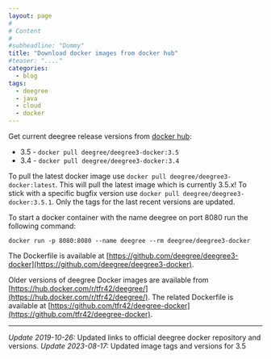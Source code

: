 ```yaml
---
layout: page
#
# Content
#
#subheadline: "Dummy"
title: "Download docker images from docker hub"
#teaser: "...."
categories:
  - blog
tags:
  - deegree
  - java
  - cloud
  - docker
---
```

Get current deegree release versions from [docker hub](https://hub.docker.com/r/deegree/deegree3-docker/):

* 3.5 - `docker pull deegree/deegree3-docker:3.5`
* 3.4 - `docker pull deegree/deegree3-docker:3.4`

To pull the latest docker image use `docker pull deegree/deegree3-docker:latest`. This will pull the latest image which is currently 3.5.x! To stick with a specific bugfix version use `docker pull deegree/deegree3-docker:3.5.1`. Only the tags for the last recent versions are updated.

To start a docker container with the name deegree on port 8080 run the following command:

`docker run -p 8080:8080 --name deegree --rm deegree/deegree3-docker`

The Dockerfile is available at [https://github.com/deegree/deegree3-docker](https://github.com/deegree/deegree3-docker).

Older versions of deegree Docker images are available from [https://hub.docker.com/r/tfr42/deegree/](https://hub.docker.com/r/tfr42/deegree/). The related Dockerfile is available at [https://github.com/tfr42/deegree-docker](https://github.com/tfr42/deegree-docker).

---

_Update 2019-10-26:_
Updated links to official deegree docker repository and versions.
_Update 2023-08-17:_
Updated image tags and versions for 3.5 